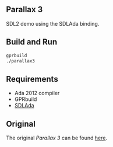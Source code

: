 ## Parallax 3

SDL2 demo using the SDLAda binding.

## Build and Run

```sh
gprbuild
./parallax3
```

## Requirements

* Ada 2012 compiler
* GPRbuild
* [SDLAda](https://github.com/Lucretia/sdlada)

## Original

The original *Parallax 3* can be found [here](http://olofson.net/examples.html).
